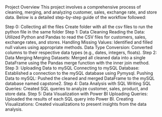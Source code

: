 Project Overview This project involves a comprehensive process of cleaning, merging, and analyzing customer, sales, exchange rate, and store data. Below is a detailed step-by-step guide of the workflow followed:

Step 0: Collecting all the files Create folder with all the csv files to run the python file in the same folder Step 1: Data Cleaning Reading the Data: Utilized Python and Pandas to read the CSV files for customers, sales, exchange rates, and stores. Handling Missing Values: Identified and filled null values using appropriate methods. Data Type Conversion: Converted columns to their respective data types (e.g., dates, integers, floats). Step 2: Data Merging Merging Datasets: Merged all cleaned data into a single DataFrame using the Pandas merge function with the inner join method. Step 3: Uploading Data to mySQL Connecting to mySQL Database: Established a connection to the mySQL database using Pymysql. Pushing Data to mySQL: Pushed the cleaned and merged DataFrame to the mySQL database named capstone2. Step 4: Data Analysis with SQL Writing SQL Queries: Created SQL queries to analyze customer, sales, product, and store data. Step 5: Data Visualization with Power BI Uploading Queries: Uploaded the results of each SQL query into Power BI. Creating Visualizations: Created visualizations to present insights from the data analysis.
